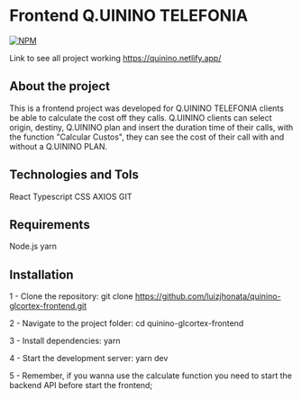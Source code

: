 # Frontend Q.UININO TELEFONIA

[![NPM](https://img.shields.io/npm/l/react)](https://github.com/luizjhonata/quinino-glcortex-frontend/blob/main/LICENCE)

Link to see all project working https://quinino.netlify.app/ 

## About the project

This is a frontend project was developed for Q.UININO TELEFONIA clients be able to calculate the cost off they calls.
Q.UININO clients can select origin, destiny, Q.UININO plan and insert the duration time of their calls, with the function "Calcular Custos", they can see the cost of their call with and without a Q.UININO PLAN.

## Technologies and Tols

React
Typescript
CSS
AXIOS
GIT

## Requirements
Node.js
yarn

## Installation

1 - Clone the repository: 
git clone https://github.com/luizjhonata/quinino-glcortex-frontend.git

2 - Navigate to the project folder:
cd quinino-glcortex-frontend

3 - Install dependencies:
yarn

4 - Start the development server:
yarn dev

5 - Remember, if you wanna use the calculate function you need to start the backend API before start the frontend;
